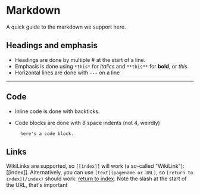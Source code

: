 # Markdown
A quick guide to the markdown we support here.

## Headings and emphasis
* Headings are done by multiple # at the start of a line.
* Emphasis is done using `*this*` for *italics* and `**this**` for **bold**, or _this_
* Horizontal lines are done with `---` on a line

---

## Code
* Inline code is done with backticks.
* Code blocks are done with 8 space indents (not 4, weirdly)


        here's a code block.

## Links
WikiLinks are supported, so `[[index]]` will work (a so-called "WikiLink"): [[index]].
Alternatively, you can use  `[text](pagename or URL)`, so `[return to index](/index)` should work: [return to index](/index).
Note the slash at the start of the URL, that's important
